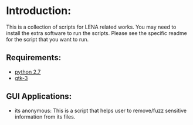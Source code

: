 # Introduction:
This is a collection of scripts for LENA related works. You may need to install the extra software to run the scripts. Please see the specific readme for the script that you want to run.

## Requirements:
- [python 2.7](https://www.python.org/downloads/release/python-2710/)
- [gtk-3](https://wiki.gnome.org/action/show/Projects/PyGObject?action=show&redirect=PyGObject)

## GUI Applications:
- its anonymous: This is a script that helps user to remove/fuzz sensitive information from its files.
